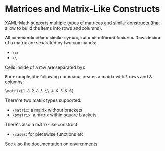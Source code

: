 Matrices and Matrix-Like Constructs
===================================

XAML-Math supports multiple types of matrices and similar constructs (that allow to build the items into rows and columns).

All commands offer a similar syntax, but a bit different features. Rows inside of a matrix are separated by two commands:

- `\cr`
- `\\`

Cells inside of a row are separated by `&`.

For example, the following command creates a matrix with 2 rows and 3 columns:

```
\matrix{1 & 2 & 3 \\ 4 & 5 & 6}
```

There're two matrix types supported:

- `\matrix`: a matrix without brackets
- `\pmatrix`: a matrix within square brackets

There's also a matrix-like construct:

- `\cases`: for piecewise functions etc

See also the documentation on [environments][].

[environments]: environments.md
